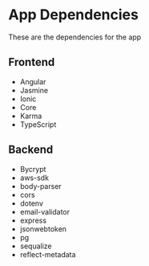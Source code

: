 # App Dependencies

These are the dependencies for the app

## Frontend

- Angular
- Jasmine
- Ionic
- Core
- Karma
- TypeScript

## Backend

- Bycrypt
- aws-sdk
- body-parser
- cors
- dotenv
- email-validator
- express
- jsonwebtoken
- pg
- sequalize
- reflect-metadata
